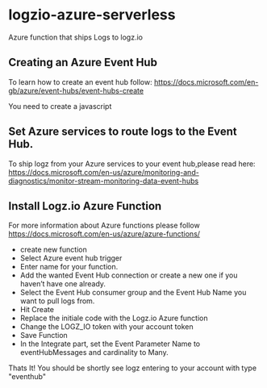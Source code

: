 # logzio-azure-serverless
Azure function that ships Logs to logz.io

## Creating an Azure Event Hub
To learn how to create an event hub follow: 
https://docs.microsoft.com/en-gb/azure/event-hubs/event-hubs-create

You need to create a javascript 

## Set Azure services to route logs to the Event Hub.
To ship logz from your Azure services to your event hub,please read here:
https://docs.microsoft.com/en-us/azure/monitoring-and-diagnostics/monitor-stream-monitoring-data-event-hubs

## Install Logz.io Azure Function

For more information about Azure functions please follow https://docs.microsoft.com/en-us/azure/azure-functions/

* create new function
* Select Azure event hub trigger
* Enter name for your function.
* Add the wanted Event Hub connection or create a new one if you haven’t have one already.
* Select the Event Hub consumer group and the Event Hub Name you want to pull logs from.
* Hit Create 
* Replace the initiale code with the Logz.io Azure function
* Change the LOGZ_IO token with your account token
* Save Function
* In the Integrate part, set the Event Parameter Name to eventHubMessages and cardinality to Many.



Thats It!
You should be shortly see logz entering to your account with type "eventhub"
